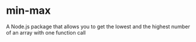 # min-max
A Node.js package that allows you to get the lowest and the highest number of an array with one function call
